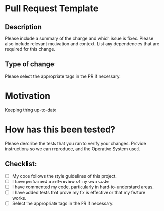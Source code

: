 # Pull Request Template

## Description

Please include a summary of the change and which issue is fixed.
Please also include relevant motivation and context. List any dependencies that are required for this change.

## Type of change:

Please select the appropriate tags in the PR if necessary.

# Motivation

Keeping thing up-to-date

# How has this been tested?

Please describe the tests that you ran to verify your changes. Provide instructions so we can reproduce, and the Operative System used.

## Checklist:

- [ ] My code follows the style guidelines of this project.
- [ ] I have performed a self-review of my own code.
- [ ] I have commented my code, particularly in hard-to-understand areas.
- [ ] I have added tests that prove my fix is effective or that my feature works.
- [ ] Select the appropriate tags in the PR if necessary.
